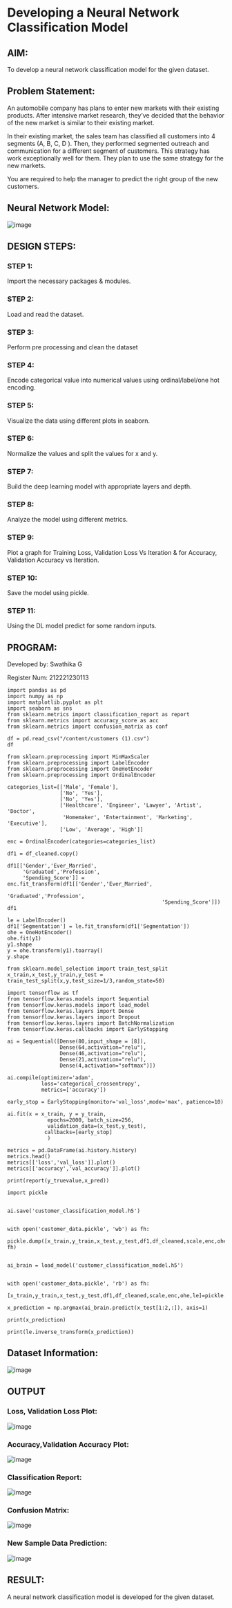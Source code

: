 # Developing a Neural Network Classification Model

## AIM:

To develop a neural network classification model for the given dataset.

## Problem Statement:

An automobile company has plans to enter new markets with their existing products. After intensive market research, they’ve decided that the behavior of the new market is similar to their existing market.

In their existing market, the sales team has classified all customers into 4 segments (A, B, C, D ). Then, they performed segmented outreach and communication for a different segment of customers. This strategy has work exceptionally well for them. They plan to use the same strategy for the new markets.

You are required to help the manager to predict the right group of the new customers.

## Neural Network Model:

![image](https://user-images.githubusercontent.com/93427246/228249783-eb98c8bc-5c9f-4cf4-939d-1c91fe9a4943.png)

## DESIGN STEPS:

### STEP 1:
Import the necessary packages & modules.
### STEP 2:
Load and read the dataset.
### STEP 3:
Perform pre processing and clean the dataset
### STEP 4:
Encode categorical value into numerical values using ordinal/label/one hot encoding.
### STEP 5:
Visualize the data using different plots in seaborn.
### STEP 6:
Normalize the values and split the values for x and y.
### STEP 7:
Build the deep learning model with appropriate layers and depth.
### STEP 8:
Analyze the model using different metrics.
### STEP 9:
Plot a graph for Training Loss, Validation Loss Vs Iteration & for Accuracy, Validation Accuracy vs Iteration.
### STEP 10:
Save the model using pickle.
### STEP 11:
Using the DL model predict for some random inputs.

## PROGRAM:

Developed by: Swathika G

Register Num: 212221230113
```
import pandas as pd
import numpy as np
import matplotlib.pyplot as plt
import seaborn as sns
from sklearn.metrics import classification_report as report
from sklearn.metrics import accuracy_score as acc
from sklearn.metrics import confusion_matrix as conf

df = pd.read_csv("/content/customers (1).csv")
df

from sklearn.preprocessing import MinMaxScaler
from sklearn.preprocessing import LabelEncoder
from sklearn.preprocessing import OneHotEncoder
from sklearn.preprocessing import OrdinalEncoder

categories_list=[['Male', 'Female'],
                 ['No', 'Yes'],
                 ['No', 'Yes'],
                 ['Healthcare', 'Engineer', 'Lawyer', 'Artist', 'Doctor',
                  'Homemaker', 'Entertainment', 'Marketing', 'Executive'],
                 ['Low', 'Average', 'High']]

enc = OrdinalEncoder(categories=categories_list)

df1 = df_cleaned.copy()

df1[['Gender','Ever_Married',
     'Graduated','Profession',
     'Spending_Score']] = enc.fit_transform(df1[['Gender','Ever_Married',
                                                  'Graduated','Profession',
                                                  'Spending_Score']])
df1

le = LabelEncoder()
df1['Segmentation'] = le.fit_transform(df1['Segmentation'])
ohe = OneHotEncoder()
ohe.fit(y1)
y1.shape
y = ohe.transform(y1).toarray()
y.shape

from sklearn.model_selection import train_test_split
x_train,x_test,y_train,y_test = train_test_split(x,y,test_size=1/3,random_state=50)

import tensorflow as tf
from tensorflow.keras.models import Sequential
from tensorflow.keras.models import load_model
from tensorflow.keras.layers import Dense
from tensorflow.keras.layers import Dropout
from tensorflow.keras.layers import BatchNormalization
from tensorflow.keras.callbacks import EarlyStopping

ai = Sequential([Dense(80,input_shape = [8]),
                 Dense(64,activation="relu"),
                 Dense(46,activation="relu"),
                 Dense(21,activation="relu"),
                 Dense(4,activation="softmax")])

ai.compile(optimizer='adam',
           loss='categorical_crossentropy',
           metrics=['accuracy'])
           
early_stop = EarlyStopping(monitor='val_loss',mode='max', patience=10)

ai.fit(x = x_train, y = y_train,
             epochs=2000, batch_size=256,
             validation_data=(x_test,y_test),
            callbacks=[early_stop]
             )
            
metrics = pd.DataFrame(ai.history.history)
metrics.head()
metrics[['loss','val_loss']].plot()
metrics[['accuracy','val_accuracy']].plot()

print(report(y_truevalue,x_pred))

import pickle


ai.save('customer_classification_model.h5')
     

with open('customer_data.pickle', 'wb') as fh:
   pickle.dump([x_train,y_train,x_test,y_test,df1,df_cleaned,scale,enc,ohe,le], fh)
     

ai_brain = load_model('customer_classification_model.h5')
     

with open('customer_data.pickle', 'rb') as fh:
   [x_train,y_train,x_test,y_test,df1,df_cleaned,scale,enc,ohe,le]=pickle.load(fh)

x_prediction = np.argmax(ai_brain.predict(x_test[1:2,:]), axis=1)

print(x_prediction)

print(le.inverse_transform(x_prediction))
```

## Dataset Information:

![image](https://user-images.githubusercontent.com/93427246/228246952-779d23d0-3546-4efa-8930-653e18dbbb1e.png)

## OUTPUT

###  Loss, Validation Loss Plot:

![image](https://user-images.githubusercontent.com/93427246/228247570-5b7c82d0-3dfd-4ad7-bc4d-ef397aafa982.png)

### Accuracy,Validation Accuracy Plot:

![image](https://user-images.githubusercontent.com/93427246/228247652-ebe97308-5858-435c-80f5-170a4b316a02.png)

### Classification Report:

![image](https://user-images.githubusercontent.com/93427246/228247901-138a15f6-2b1a-42da-ba6b-5fd11f5c1e03.png)

### Confusion Matrix:

![image](https://user-images.githubusercontent.com/93427246/228247957-dfc10b87-1243-4372-adae-4e084489ea93.png)


### New Sample Data Prediction:

![image](https://user-images.githubusercontent.com/93427246/228248094-c6b191a4-b605-4f73-bf18-b3d0fa1d7e56.png)
## RESULT:
A neural network classification model is developed for the given dataset.
